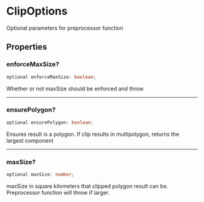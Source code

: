 # ClipOptions

Optional parameters for preprocessor function

## Properties

### enforceMaxSize?

```ts
optional enforceMaxSize: boolean;
```

Whether or not maxSize should be enforced and throw

***

### ensurePolygon?

```ts
optional ensurePolygon: boolean;
```

Ensures result is a polygon. If clip results in multipolygon, returns the largest component

***

### maxSize?

```ts
optional maxSize: number;
```

maxSize in square kilometers that clipped polygon result can be.  Preprocessor function will throw if larger.
